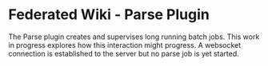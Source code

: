 # Federated Wiki - Parse Plugin

The Parse plugin creates and supervises long running batch jobs. This work in progress explores how this interaction might progress. A websocket connection is established to the server but no parse job is yet started.
